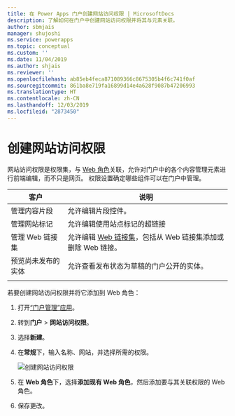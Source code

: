 ```yaml
---
title: 在 Power Apps 门户创建网站访问权限 | MicrosoftDocs
description: 了解如何在门户中创建网站访问权限并将其与元素关联。
author: sbmjais
manager: shujoshi
ms.service: powerapps
ms.topic: conceptual
ms.custom: ''
ms.date: 11/04/2019
ms.author: shjais
ms.reviewer: ''
ms.openlocfilehash: ab85eb4feca871089366c8675305b4f6c741f0af
ms.sourcegitcommit: 861ba8e719fa16899d14e4a628f9087b47206993
ms.translationtype: HT
ms.contentlocale: zh-CN
ms.lasthandoff: 12/03/2019
ms.locfileid: "2873450"
---
```

# <a name="create-website-access-permissions"></a>创建网站访问权限

网站访问权限是权限集，与 [Web 角色](create-web-roles.md)关联，允许对门户中的各个内容管理元素进行前端编辑，而不只是网页。 权限设置确定哪些组件可以在门户中管理。

| 客户                         | 说明                                                                                      |
|------------------------------|--------------------------------------------------------------------------------------------------|
| 管理内容片段      | 允许编辑片段控件。                                                          |
| 管理网站标记          | 允许编辑使用站点标记的超链接                                           |
| 管理 Web 链接集         | 允许编辑 [Web 链接集](manage-web-links.md)，包括从 Web 链接集添加或删除 Web 链接。 |
| 预览尚未发布的实体 | 允许查看发布状态为草稿的门户公开的实体。             |
|||

若要创建网站访问权限并将它添加到 Web 角色：

1. 打开[“门户管理”应用](configure-portal.md)。

2. 转到**门户** > **网站访问权限**。

3. 选择**新建**。

4. 在**常规**下，输入名称、网站，并选择所需的权限。

    ![创建网站访问权限](../media/website-access-permission.png "创建网站访问权限")

5. 在 **Web 角色**下，选择**添加现有 Web 角色**，然后添加要与其关联权限的 Web 角色。

6. 保存更改。

    
